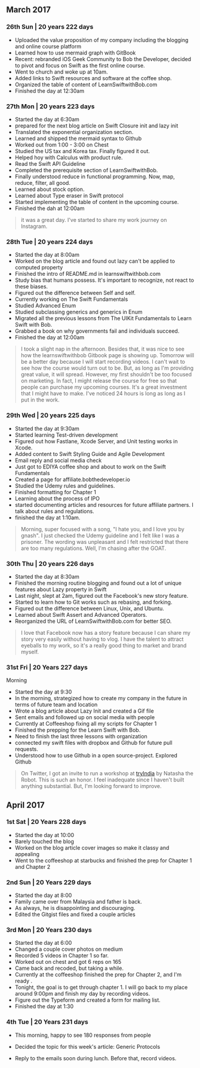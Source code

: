 ## March 2017

### 26th Sun | 20 years 222 days
 - Uploaded the value proposition of my company including the blogging and online course platform
 - Learned how to use mermaid graph with GitBook
 - Recent: rebranded iOS Geek Community to Bob the Developer, decided to pivot and focus on Swift as the first online course.
 - Went to church and woke up at 10am.
 - Added links to Swift resources and software at the coffee shop.
 - Organized the table of content of LearnSwiftwithBob.com
 - Finished the day at 12:30am

### 27th Mon | 20 years 223 days
 - Started the day at 6:30am
 - prepared for the next blog article on Swift Closure init and lazy init
 - Translated the exponential organization section.
 - Learned and shipped the mermaid syntax to Github
 - Worked out from 1:00 - 3:00 on Chest
 - Studied the US tax and Korea tax. Finally figured it out.
 - Helped hoy with Calculus with product rule.
 - Read the Swift API Guideline
 - Completed the prerequisite section of LearnSwiftwithBob.
 - Finally understood reduce in functional programming. Now, map, reduce, filter, all good.
 - Learned about stock option.
 - Learned about Type eraser in Swift protocol
 - Started implementing the table of content in the upcoming course.
 - Finished the dah at 12:00am

> it was a great day. I've started to share my work journey on Instagram.

### 28th Tue | 20 years 224 days
 - Started the day at 8:00am
 - Worked on the blog article and found out lazy can't be applied to computed property
 - Finished the intro of README.md in learnswiftwithbob.com
 - Study bias that humans possess. It's important to recognize, not react to these biases.
 - Figured out the difference between Self and self.
 - Currently working on The Swift Fundamentals
 - Studied Advanced Enum
 - Studied subclassing generics and generics in Enum
 - Migrated all the previous lessons from The UIKit Fundamentals to Learn Swift with Bob.
 - Grabbed a book on why governments fail and individuals succeed.
 - Finished the day at 12:00am

> I took a slight nap in the afternoon. Besides that, it was nice to see how the learnswiftwithbob Gitbook page is showing up. Tomorrow will be a better day because I will start recording videos. I can't wait to see how the course would turn out to be. But, as long as I'm providing great value, it will spread. However, my first shouldn't be too focused on marketing. In fact, I might release the course for free so that people can purchase my upcoming courses. It's a great investment that I might have to make. I've noticed 24 hours is long as long as I put in the work.

### 29th Wed | 20 years 225 days
 - Started the day at 9:30am
 - Started learning Test-driven development
 - Figured out how Fastlane, Xcode Server, and Unit testing works in Xcode.
 - Added content to Swift Styling Guide and Agile Development
 - Email reply and social media check
 - Just got to EDIYA coffee shop and about to work on the Swift Fundamentals
 - Created a page for affiliate.bobthedeveloper.io
 - Studied the Udemy rules and guidelines.
 - Finished formatting for Chapter 1
 - Learning about the process of IPO
 - started documenting articles and resources for future affiliate partners. I talk about rules and regulations.
 - finished the day at 1:10am.

> Morning, super focused with a song, "I hate you, and I love you by gnash". I just checked the Udemy guideline and I felt like I was a prisoner. The wording was unpleasant and I felt restricted that there are too many regulations. Well, I'm chasing after the GOAT.

### 30th Thu | 20 years 226 days
 - Started the day at 8:30am
 - Finished the morning routine blogging and found out a lot of unique features about Lazy property in Swift
 - Last night, slept at 2am, figured out the Facebook's new story feature.
 - Started to learn how to Git works such as rebasing, and forking.
 - Figured out the difference between Linux, Unix, and Ubuntu.
 - Learned about Swift Assert and Advanced Operators.
 - Reorganized the URL of LearnSwiftwithBob.com for better SEO.

 > I love that Facebook now has a story feature because I can share my story very easily without having to vlog. I have the talent to attract eyeballs to my work, so it's a really good thing to market and brand myself.

### 31st Fri | 20 Years 227 days
Morning
- Started the day at 9:30
- In the morning, strategized how to create my company in the future in terms of future team and location
- Wrote a blog article about Lazy Init and created a Gif file
- Sent emails and followed up on social media with people
- Currently at Coffeeshop fixing all my scripts for Chapter 1
- Finished the prepping for the Learn Swift with Bob.
- Need to finish the last three lessons with organization
- connected my swift files with dropbox and Github for future pull requests.
- Understood how to use Github in a  open source-project. Explored Github

> On Twitter, I got an invite to run a workshop at [tryIndia](https://www.tryswift.co/events/2017/bangalore) by Natasha the Robot. This is such an honor. I feel inadequate since I haven't built anything substantial. But, I'm looking forward to improve.

## April 2017
### 1st Sat | 20 Years 228 days
- Started the day at 10:00
- Barely touched the blog
- Worked on the blog article cover images so make it classy and appealing
- Went to the coffeeshop at starbucks and finished the prep for Chapter 1 and Chapter 2

### 2nd Sun | 20 Years 229 days
 - Started the day at 8:00
 - Family came over from Malaysia and father is back.
 - As always, he is disappointing and discouraging.
 - Edited the Gitgist files and fixed a couple articles

### 3rd Mon | 20 Years 230 days
- Started the day at 6:00
- Changed a couple cover photos on medium
- Recorded 5 videos in Chapter 1 so far.
- Worked out on chest and got 6 reps on 165
- Came back and recoded, but taking a while.
- Currently at the coffeeshop finished the prep for Chapter 2, and I'm ready .
- Tonight, the goal is to get through chapter 1. I will go back to my place around 9:00pm and finish my day by recording videos.
- Figure out the Typeform and created a form for mailing list.
- Finished the day at 1:30


### 4th Tue | 20 Years 231 days
 - This morning, happy to see 180 responses from people
 - Decided the topic for this week's article: Generic Protocols


- Reply to the emails soon during lunch. Before that, record videos.
